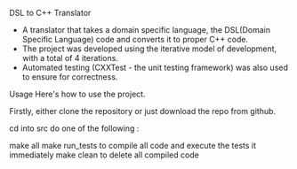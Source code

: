 DSL to C++ Translator
- A translator that takes a domain specific language, the DSL(Domain Specific Language) code and converts it to proper C++ code.
- The project was developed using the iterative model of development, with a total of 4 iterations.
- Automated testing (CXXTest - the unit testing framework) was also used to ensure for correctness.

Usage
Here's how to use the project.

Firstly, either clone the repository or just download the repo from github.

cd into src do one of the following :

make all 
make run_tests to compile all code and execute the tests it immediately
make clean to delete all compiled code
